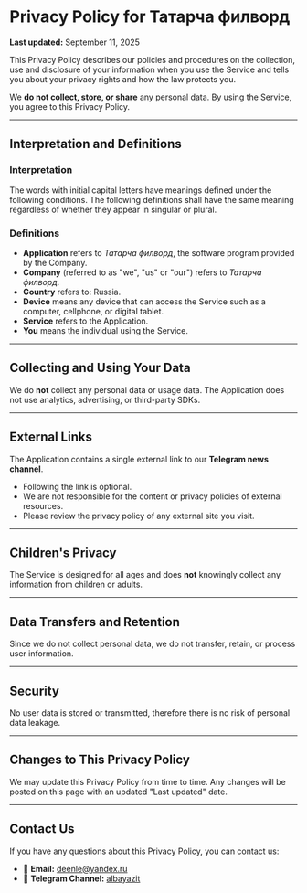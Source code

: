 # Privacy Policy for Татарча филворд

**Last updated:** September 11, 2025  

This Privacy Policy describes our policies and procedures on the collection, use and disclosure of your information when you use the Service and tells you about your privacy rights and how the law protects you.  

We **do not collect, store, or share** any personal data. By using the Service, you agree to this Privacy Policy.  

---

## Interpretation and Definitions  

### Interpretation  
The words with initial capital letters have meanings defined under the following conditions. The following definitions shall have the same meaning regardless of whether they appear in singular or plural.  

### Definitions  
- **Application** refers to *Татарча филворд*, the software program provided by the Company.  
- **Company** (referred to as "we", "us" or "our") refers to *Татарча филворд*.  
- **Country** refers to: Russia.  
- **Device** means any device that can access the Service such as a computer, cellphone, or digital tablet.  
- **Service** refers to the Application.  
- **You** means the individual using the Service.  

---

## Collecting and Using Your Data  

We do **not** collect any personal data or usage data. The Application does not use analytics, advertising, or third-party SDKs.  

---

## External Links  

The Application contains a single external link to our **Telegram news channel**.  
- Following the link is optional.  
- We are not responsible for the content or privacy policies of external resources.  
- Please review the privacy policy of any external site you visit.  

---

## Children's Privacy  

The Service is designed for all ages and does **not** knowingly collect any information from children or adults.  

---

## Data Transfers and Retention  

Since we do not collect personal data, we do not transfer, retain, or process user information.  

---

## Security  

No user data is stored or transmitted, therefore there is no risk of personal data leakage.  

---

## Changes to This Privacy Policy  

We may update this Privacy Policy from time to time. Any changes will be posted on this page with an updated "Last updated" date.  

---

## Contact Us  

If you have any questions about this Privacy Policy, you can contact us:  

- 📧 **Email:** [deenle@yandex.ru](mailto:deenle@yandex.ru)  
- 📢 **Telegram Channel:** [albayazit](https://t.me/albayazit)  
